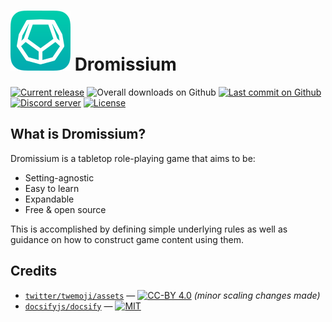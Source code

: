# ![Dromissium logo](docs/assets/icon-core.svg) Dromissium
[![Current release](https://img.shields.io/github/v/release/iansannar/dromissium?include_prereleases&logo=Adobe-Acrobat-Reader&logoColor=white)](https://github.com/iansannar/dromissium/releases)
![Overall downloads on Github](https://img.shields.io/github/downloads/iansannar/dromissium/total)
[![Last commit on Github](https://img.shields.io/github/last-commit/iansannar/dromissium?label=updated&logo=Github&logoColor=white)](https://github.com/iansannar/dromissium/commits/master)
[![Discord server](https://img.shields.io/discord/500872942033305600?logo=discord&logoColor=white)](https://discord.gg/qeJvQ5b)
[![License](https://img.shields.io/github/license/iansannar/dromissium?color=informational&logo=creative-commons&logoColor=white)](https://github.com/iansannar/dromissium/blob/master/LICENSE.md)

## What is Dromissium?

Dromissium is a tabletop role-playing game that aims to be:

- Setting-agnostic
- Easy to learn
- Expandable
- Free & open source

This is accomplished by defining simple underlying rules as well as guidance on how to construct game content using them.

## Credits

- [`twitter/twemoji/assets`](https://github.com/twitter/twemoji) — [![CC-BY 4.0](https://img.shields.io/badge/license-CC--BY%204.0-informational?logo=creative-commons&logoColor=white)](https://creativecommons.org/licenses/by/4.0/) *(minor scaling changes made)*
- [`docsifyjs/docsify`](https://github.com/docsifyjs/docsify) — [![MIT](https://img.shields.io/badge/license-MIT-informational)](https://opensource.org/licenses/MIT)
